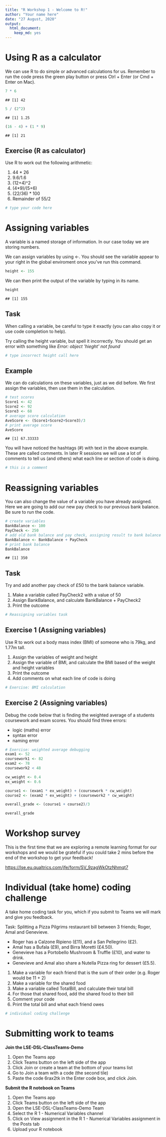 ```yaml
---
title: "R Workshop 1 - Welcome to R!"
author: "Your name here"
date: "27 August, 2020"
output: 
  html_document: 
    keep_md: yes
---
```


# Using R as a calculator

We can use R to do simple or advanced calculations for us. Remember to run the code press the green play button or press Ctrl + Enter (or Cmd + Enter on Mac).


```r
7 * 6
```

```
## [1] 42
```

```r
5 / (2^2)
```

```
## [1] 1.25
```

```r
(16 - 4) + (1 * 9)
```

```
## [1] 21
```

## Exercise (R as calculator) 

Use R to work out the following arithmetic:

1)  44 * 26
2)  9.6/1.6
3)  (12+4)^2
4)  (4*9)/(5+6)
5)  (22/36) * 100
6)  Remainder of 55/2


```r
# type your code here
```

# Assigning variables

A variable is a named storage of information. In our case today we are storing numbers. 

We can assign variables by using <-. You should see the variable appear to your right in the global enviroment once you've run this command. 

```r
height <- 155
```
We can then print the output of the variable by typing in its name. 

```r
height
```

```
## [1] 155
```

## Task

When calling a variable, be careful to type it exactly (you can also copy it or use code completion to help). 

Try calling the height variable, but spell it incorrectly. You should get an error with something like *Error: object 'hieght' not found*


```r
# type incorrect height call here
```

## Example

We can do calculations on these variables, just as we did before. We first assign the variables, then use them in the calculation. 


```r
# test scores
Score1 <- 42
Score2 <- 92
Score3 <- 68
# average score calculation
AveScore <- (Score1+Score2+Score3)/3
# print average score
AveScore
```

```
## [1] 67.33333
```

You will have noticed the hashtags (#) with text in the above example. These are called comments. In later R sessions we will use a lot of comments to tell us (and others) what each line or section of code is doing.


```r
# this is a comment
```

# Reassigning variables

You can also change the value of a variable you have already assigned. Here we are going to add our new pay check to our previous bank balance. Be sure to run the code.


```r
# create variables
BankBalance <- 100
PayCheck <- 250
# add old bank balance and pay check, assigning result to bank balance
BankBalance <- BankBalance + PayCheck
# print bank balance
BankBalance
```

```
## [1] 350
```

## Task

Try and add another pay check of £50 to the bank balance variable.

1)  Make a variable called PayCheck2 with a value of 50
2)  Assign BankBalance, and calculate BankBalance + PayCheck2
3)  Print the outcome


```r
# Reassigning variables task
```


## Exercise 1 (Assigning variables)

Use R to work out a body mass index (BMI) of someone who is 79kg, and 1.77m tall.

1)  Assign the variables of weight and height
2)  Assign the variable of BMI, and calculate the BMI based of the weight and height variables
3)  Print the outcome
4)  Add comments on what each line of code is doing


```r
# Exercise: BMI calculation
```

## Exercise 2 (Assigning variables)

Debug the code below that is finding the weighted average of a students coursework and exam scores. You should find three errors:

*  logic (maths) error
*  syntax error
*  naming error


```r
# Exercise: weighted average debugging
exam1 <- 52
coursework1 <- 82
exam2 <- 78
coursework2 < 48

cw_weight <- 0.4
ex_weight <- 0.6

course1 <- (exam1 * ex_weight) + (coursework * cw_weight)
course2 <- (exam2 * ex_weight) + (coursework2 * cw_weight)

overall_grade <- (course1 + course2)/3

overall_grade
```

# Workshop survey

This is the first time that we are exploring a remote learning format for our workshops and we would be grateful if you could take 2 mins before the end of the workshop to get your feedback!

https://lse.eu.qualtrics.com/jfe/form/SV_9zagWkOtzNhmqt7

# Individual (take home) coding challenge

A take home coding task for you, which if you submit to Teams we will mark and give you feedback.

Task: Splitting a Pizza Pilgrims restaurant bill between 3 friends; Roger, Amal and Genevieve.

*  Roger has a Calzone Ripieno (£11), and a San Pellegrino (£2).
*  Amal has a Bufala (£9), and Birra Moretti (£4.50).
*  Genevieve has a Portobello Mushroom & Truffle (£10), and water to drink.
*  Genevieve and Amal also share a Nutella Pizza ring for dessert (£5.5). 


1)  Make a variable for each friend that is the sum of their order (e.g. Roger would be 11 + 2)
2)  Make a variable for the shared food
3)  Make a variable called TotalBill, and calculate their total bill
4)  For those that shared food, add the shared food to their bill
5)  Comment your code
6)  Print the total bill and what each friend owes


```r
# individual coding challenge
```

# Submitting work to teams

**Join the LSE-DSL-ClassTeams-Demo**  

1)  Open the Teams app
2)  Click Teams button on the left side of the app
3)  Click Join or create a team at the bottom of your teams list
4)  Go to Join a team with a code (the second tile)
5)  Paste the code 6rax2tk in the Enter code box, and click Join.

**Submit the R notebook on Teams**  

1)  Open the Teams app
2)  Click Teams button on the left side of the app
3)  Open the LSE-DSL-ClassTeams-Demo Team
4)  Select the R 1 - Numerical Variables channel
5)  Click on View assignment in the R 1 - Numerical Variables assignment in the Posts tab
6)  Upload your R notebook
